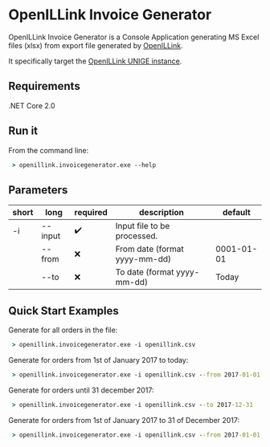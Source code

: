 # OpenILLink Invoice Generator

OpenILLink Invoice Generator is a Console Application generating MS Excel files (xlsx) from export file generated by [OpenILLink](https://github.com/openillink-project/openillink). 

It specifically target the [OpenILLink UNIGE instance](https://bibliotool.unige.ch/openillink/index.php).

## Requirements

.NET Core 2.0

## Run it

From the command line:

```cmd
 > openillink.invoicegenerator.exe --help
```

## Parameters

short|long|required|description|default
---|---|---|---|---
-i|--input|:heavy_check_mark:|Input file to be processed.|
||--from|:x:|From date (format yyyy-mm-dd)|0001-01-01
| |--to|:x:|To date (format yyyy-mm-dd)|Today

## Quick Start Examples

Generate for all orders in the file:

```cmd
 > openillink.invoicegenerator.exe -i openillink.csv
```

Generate for orders from 1st of January 2017 to today:

```cmd
 > openillink.invoicegenerator.exe -i openillink.csv --from 2017-01-01
```

Generate for orders until 31 december 2017:

```cmd
 > openillink.invoicegenerator.exe -i openillink.csv --to 2017-12-31
```


Generate for orders from 1st of January 2017 to 31 of December 2017:

```cmd
 > openillink.invoicegenerator.exe -i openillink.csv --from 2017-01-01 --to 2017-12-31
```
